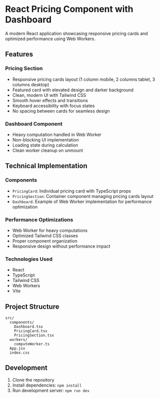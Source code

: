 # React Pricing Component with Dashboard

A modern React application showcasing responsive pricing cards and optimized performance using Web Workers.

## Features

### Pricing Section
- Responsive pricing cards layout (1 column mobile, 2 columns tablet, 3 columns desktop)
- Featured card with elevated design and darker background
- Clean, modern UI with Tailwind CSS
- Smooth hover effects and transitions
- Keyboard accessibility with focus states
- No spacing between cards for seamless design

### Dashboard Component
- Heavy computation handled in Web Worker
- Non-blocking UI implementation
- Loading state during calculation
- Clean worker cleanup on unmount

## Technical Implementation

### Components
- `PricingCard`: Individual pricing card with TypeScript props
- `PricingSection`: Container component managing pricing cards layout
- `Dashboard`: Example of Web Worker implementation for performance optimization

### Performance Optimizations
- Web Worker for heavy computations
- Optimized Tailwind CSS classes
- Proper component organization
- Responsive design without performance impact

### Technologies Used
- React
- TypeScript
- Tailwind CSS
- Web Workers
- Vite

## Project Structure
```
src/
  components/
    Dashboard.tsx
    PricingCard.tsx
    PricingSection.tsx
  workers/
    computeWorker.ts
  App.jsx
  index.css
```

## Development
1. Clone the repository
2. Install dependencies: `npm install`
3. Run development server: `npm run dev`
